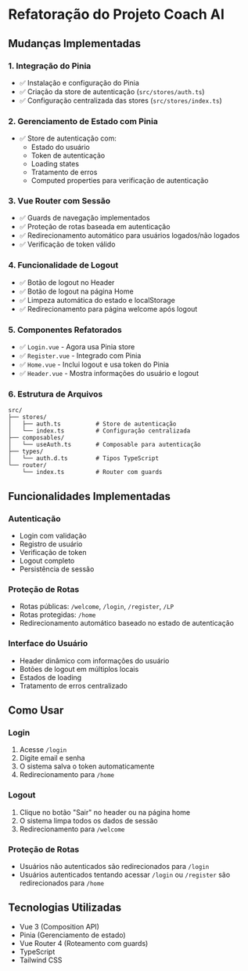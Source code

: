 # Refatoração do Projeto Coach AI

## Mudanças Implementadas

### 1. Integração do Pinia
- ✅ Instalação e configuração do Pinia
- ✅ Criação da store de autenticação (`src/stores/auth.ts`)
- ✅ Configuração centralizada das stores (`src/stores/index.ts`)

### 2. Gerenciamento de Estado com Pinia
- ✅ Store de autenticação com:
  - Estado do usuário
  - Token de autenticação
  - Loading states
  - Tratamento de erros
  - Computed properties para verificação de autenticação

### 3. Vue Router com Sessão
- ✅ Guards de navegação implementados
- ✅ Proteção de rotas baseada em autenticação
- ✅ Redirecionamento automático para usuários logados/não logados
- ✅ Verificação de token válido

### 4. Funcionalidade de Logout
- ✅ Botão de logout no Header
- ✅ Botão de logout na página Home
- ✅ Limpeza automática do estado e localStorage
- ✅ Redirecionamento para página welcome após logout

### 5. Componentes Refatorados
- ✅ `Login.vue` - Agora usa Pinia store
- ✅ `Register.vue` - Integrado com Pinia
- ✅ `Home.vue` - Inclui logout e usa token do Pinia
- ✅ `Header.vue` - Mostra informações do usuário e logout

### 6. Estrutura de Arquivos
```
src/
├── stores/
│   ├── auth.ts          # Store de autenticação
│   └── index.ts         # Configuração centralizada
├── composables/
│   └── useAuth.ts       # Composable para autenticação
├── types/
│   └── auth.d.ts        # Tipos TypeScript
└── router/
    └── index.ts         # Router com guards
```

## Funcionalidades Implementadas

### Autenticação
- Login com validação
- Registro de usuário
- Verificação de token
- Logout completo
- Persistência de sessão

### Proteção de Rotas
- Rotas públicas: `/welcome`, `/login`, `/register`, `/LP`
- Rotas protegidas: `/home`
- Redirecionamento automático baseado no estado de autenticação

### Interface do Usuário
- Header dinâmico com informações do usuário
- Botões de logout em múltiplos locais
- Estados de loading
- Tratamento de erros centralizado

## Como Usar

### Login
1. Acesse `/login`
2. Digite email e senha
3. O sistema salva o token automaticamente
4. Redirecionamento para `/home`

### Logout
1. Clique no botão "Sair" no header ou na página home
2. O sistema limpa todos os dados de sessão
3. Redirecionamento para `/welcome`

### Proteção de Rotas
- Usuários não autenticados são redirecionados para `/login`
- Usuários autenticados tentando acessar `/login` ou `/register` são redirecionados para `/home`

## Tecnologias Utilizadas
- Vue 3 (Composition API)
- Pinia (Gerenciamento de estado)
- Vue Router 4 (Roteamento com guards)
- TypeScript
- Tailwind CSS 